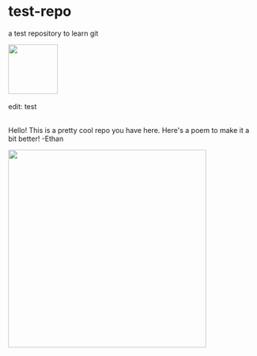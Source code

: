 # test-repo
a test repository to learn git

<div id="header" align="left">
  <img src="https://media.giphy.com/media/M9gbBd9nbDrOTu1Mqx/giphy.gif" width="100"/>
</div>
<br>edit: test


<br>Hello! This is a pretty cool repo you have here. Here's a poem to make it a bit better! -Ethan

<div id="header" align="left">
  <img src="https://preview.redd.it/6bz8vqnx35h71.jpg?auto=webp&s=d7e12eed4944d361a805c646ca76d0327fc699bd" width="400"/>
</div>
